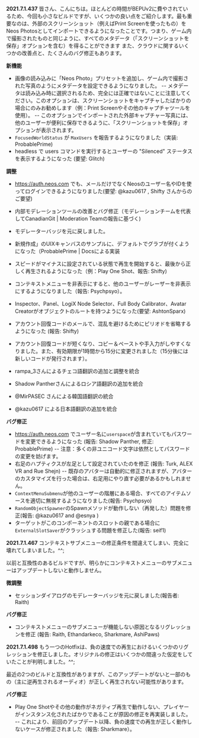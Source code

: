 **2021.7.1.437**
皆さん、こんにちは。ほとんどの時間がBEPUv2に費やされているため、今回も小さなビルドですが、いくつかの良い点をご紹介します。最も重要なのは、外部のスクリーンショット（例えばPrint Screenを使ったもの）をNeos Photosとしてインポートできるようになったことです。つまり、ゲーム内で撮影されたものと同じように、すべてのメタデータ（「スクリーンショットを保存」オプションを含む）を得ることができます また、クラウドに関するいくつかの改善点と、たくさんのバグ修正もあります。

**新機能**
- 画像の読み込みに「Neos Photo」プリセットを追加し、ゲーム内で撮影された写真のようにメタデータを設定できるようになりました。
-- メタデータは読み込み時に選択されるため、完全には正確ではないことに注意してください。このオプションは、スクリーンショットをキャプチャしたばかりの場合にのみお勧めします（例：Print Screenやその他のキャプチャツールを使用）。
-- このオプションでインポートされた外部キャプチャー写真には、他のユーザーが便利に保存できるように、「スクリーンショットを保存」オプションが表示されます。
- `FocusedWorldStatus` が `MaxUsers` を報告するようになりました（実装: ProbablePrime)
- headless で users コマンドを実行するとユーザーの "Silenced" ステータスを表示するようになった (要望: Glitch)

**調整**
- <https://auth.neos.com> でも、メールだけでなくNeosのユーザー名やIDを使ってログインできるようになりました(要望: @kazu0617 , Shifty さんからのご要望)
- 内部モデレーションツールの改善とバグ修正（モデレーションチームを代表してCanadianGit | Moderation Teamの報告に基づく)
- モデレーターバッジを元に戻しました。
- 新規作成」のUIXキャンバスのサンプルに、デフォルトでグラブが付くようになった（ProbablePrime | Docsによる実装
- スピードがマイナスに設定されている状態で再生を開始すると、最後から正しく再生されるようになった（例：Play One Shot、報告: Shifty)
- コンテキストメニューを非表示にすると、他のユーザーがレーザーを非表示にするようになりました（報告: Psychpsyo）。
- Inspector、Panel、LogiX Node Selector、Full Body Calibrator、Avatar Creatorがオブジェクトのルートを持つようになった(要望: AshtonSparx)
- アカウント回復コードのメールで、混乱を避けるためにピリオドを省略するようになった (報告: Shifty)
- アカウント回復コードが短くなり、コピー＆ペーストや手入力がしやすくなりました。また、有効期限が1時間から15分に変更されました（15分後には新しいコードが発行されます）。

- rampa_3さんによるチェコ語翻訳の追加と調整を統合
- Shadow Pantherさんによるロシア語翻訳の追加を統合
- @MirPASEC さんによる韓国語翻訳の統合
- @kazu0617 による日本語翻訳の追加を統合

**バグ修正**
- <https://auth.neos.com> でユーザー名に`userspace`が含まれていてもパスワードを変更できるようになった (報告: Shadow Panther, 修正: ProbablePrime)
-- 注意：多くの非ユニコード文字は依然としてパスワードの変更を妨げます。
- 右足のハプティクスが左足として設定されていたのを修正 (報告: Turk, ALEX VR and Rue Shejn)
-- 既存のアバターは自動的に修正されますが、アバターのカスタマイズを行った場合は、右足用にやり直す必要があるかもしれません。
- `ContextMenuSubmenu`が他のユーザーの階層にある場合、すべてのアイテムソースを適切に無視するようになりました(報告: Psychpsyo)
- `RandomObjectSpawner`のSpawnメソッドが動作しない（再発した）問題を修正(報告: @kazu0617 and @esnya )
- ターゲットがこのコンポーネントのスロットの親である場合に`ExternalSlotSaver`がクラッシュする問題を修正した(報告: seif1)

**2021.7.1.467**
コンテキストサブメニューの修正条件を間違えてしまい、完全に壊れてしまいました。^^; 

以前と互換性のあるビルドですが、明らかにコンテキストメニューのサブメニューはアップデートしないと動作しません。

**微調整**
- セッションダイアログのモデレーターバッジを元に戻しました(報告者: Raith)

**バグ修正**
- コンテキストメニューのサブメニューが機能しない原因となるリグレッションを修正 (報告: Raith, Ethandarkeco, Sharkmare, AshiPaws)

**2021.7.1.498**
もう一つのHotfixは、負の速度での再生におけるいくつかのリグレッションを修正しました。オリジナルの修正はいくつかの間違った仮定をしていたことが判明しました。^^;

最近の2つのビルドと互換性がありますが、このアップデートがないと一部のもの（主に逆再生されるオーディオ）が正しく再生されない可能性があります。

**バグ修正**
- Play One Shotやその他の動作がネガティブ再生で動作しない、プレイヤーがインスタンス化されたばかりであることが原因の修正を再実装しました。
-- これにより、前回のアップデート以降、負の速度での再生が正しく動作しないケースが修正されました（報告: Sharkmare）。
